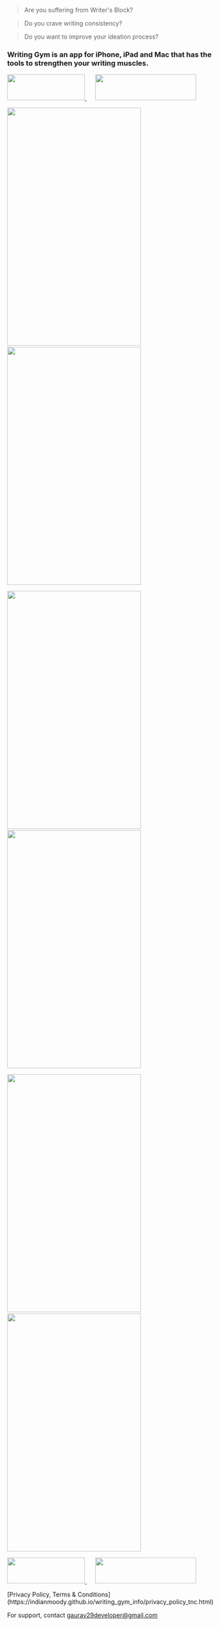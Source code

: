 >Are you suffering from Writer's Block? 

>Do you crave writing consistency? 

>Do you want to improve your ideation process?<br>

### Writing Gym is an app for iPhone, iPad and Mac that has the tools to strengthen your writing muscles.<br>

<p align="left">
  <a href="https://apps.apple.com/us/app/writing-gym/id1542464363">
    <img src="https://indianmoody.github.io/writing_gym_info/images/download_app_store.png" width="180" height="60">
  </a>
  &nbsp;&nbsp;&nbsp;&nbsp;
  <a href="https://apps.apple.com/us/app/writing-gym/id1542464363">
    <img src="https://indianmoody.github.io/writing_gym_info/images/download_mac_app_store.png" width="234" height="60">
  </a>
</p>

<p align="left">
  <img src="https://indianmoody.github.io/writing_gym_info/images/wg_web_1.png" width="310" height="552">
  &nbsp;&nbsp;&nbsp;&nbsp;
  <img src="https://indianmoody.github.io/writing_gym_info/images/wg_web_2.png" width="310" height="552">
</p>
<p align="left">
  <img src="https://indianmoody.github.io/writing_gym_info/images/wg_web_3.png" width="310" height="552">
  &nbsp;&nbsp;&nbsp;&nbsp;
  <img src="https://indianmoody.github.io/writing_gym_info/images/wg_web_4.png" width="310" height="552">
</p>
<p align="left">
  <img src="https://indianmoody.github.io/writing_gym_info/images/wg_web_5.png" width="310" height="552">
  &nbsp;&nbsp;&nbsp;&nbsp;
  <img src="https://indianmoody.github.io/writing_gym_info/images/wg_web_6.png" width="310" height="552">
</p>

<p align="left">
  <a href="https://apps.apple.com/us/app/writing-gym/id1542464363">
    <img src="https://indianmoody.github.io/writing_gym_info/images/download_app_store.png" width="180" height="60">
  </a>
  &nbsp;&nbsp;&nbsp;&nbsp;
  <a href="https://apps.apple.com/us/app/writing-gym/id1542464363">
    <img src="https://indianmoody.github.io/writing_gym_info/images/download_mac_app_store.png" width="234" height="60">
  </a>
</p>

<p>
  [Privacy Policy, Terms & Conditions](https://indianmoody.github.io/writing_gym_info/privacy_policy_tnc.html)  
  
  For support, contact gaurav29developer@gmail.com
</p>
